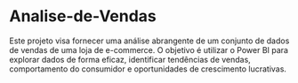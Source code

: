 # Analise-de-Vendas
Este projeto visa fornecer uma análise abrangente de um conjunto de dados de vendas de uma loja de e-commerce. O objetivo é utilizar o Power BI para explorar dados de forma eficaz, identificar tendências de vendas, comportamento do consumidor e oportunidades de crescimento lucrativas. 
